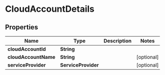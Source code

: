 

# CloudAccountDetails


## Properties

| Name | Type | Description | Notes |
|------------ | ------------- | ------------- | -------------|
|**cloudAccountId** | **String** |  |  |
|**cloudAccountName** | **String** |  |  [optional] |
|**serviceProvider** | **ServiceProvider** |  |  [optional] |



